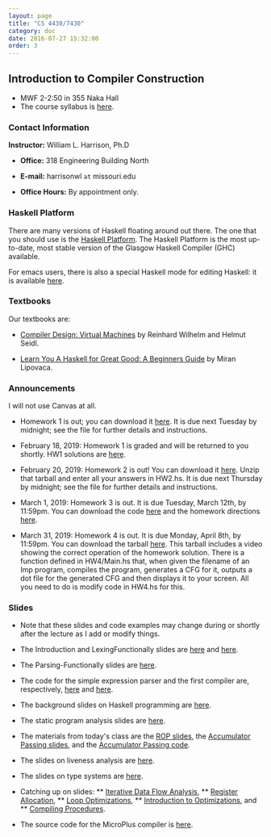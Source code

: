 ```yaml
---
layout: page
title: "CS 4430/7430"
category: doc
date: 2016-07-27 15:32:00
order: 3
---
```


## Introduction to Compiler Construction

* MWF 2-2:50 in 355 Naka Hall
* The course syllabus is <a href="https://harrisonwl.github.io/assets/courses/compilers/spring2019/admin/4430-syllabus.pdf">here</a>.

### Contact Information

__Instructor:__ William L. Harrison, Ph.D

* __Office:__ 318 Engineering Building North

* __E-mail:__ harrisonwl `at` missouri.edu

* __Office Hours:__ By appointment only.


### Haskell Platform

There are many versions of Haskell floating around out there. The one that you should use is
the <a href="https://www.haskell.org/platform/">Haskell Platform</a>. The Haskell Platform is the most up-to-date, most stable version of the Glasgow Haskell Compiler (GHC) available.

For emacs users, there is also a special Haskell mode for editing Haskell: it is available
<a href="https://github.com/haskell/haskell-mode">here</a>.

### Textbooks

Our textbooks are:

* <a href="https://www.amazon.com/Compiler-Design-Machines-Reinhard-Wilhelm/dp/3642149081/ref=sr_1_1?s=books&ie=UTF8&qid=1548255410&sr=1-1">Compiler Design: Virtual Machines</a> by Reinhard Wilhelm and Helmut Seidl. 

* <a href="http://learnyouahaskell.com">Learn You A Haskell for Great Good: A Beginners Guide</a> by Miran Lipovaca.


### Announcements

I will not use Canvas at all.

* Homework 1 is out; you can download it <a href="https://harrisonwl.github.io/assets/courses/compilers/spring2019/assignments/HW1.hs">here</a>. It is due next Tuesday by midnight; see the file for further details and instructions.

* February 18, 2019: Homework 1 is graded and will be returned to you shortly.
                     HW1 solutions are <a href="https://harrisonwl.github.io/assets/courses/compilers/spring2019/assignments/HW1solution.hs">here</a>.

* February 20, 2019: Homework 2 is out! You can download it <a href="https://harrisonwl.github.io/assets/courses/compilers/spring2019/assignments/HW2.tar.gz">here</a>. Unzip that tarball and enter all your answers in HW2.hs. It is due next Thursday by midnight; see the file for further details and instructions.

* March 1, 2019: Homework 3 is out. It is due Tuesday, March 12th, by 11:59pm.
You can download the code <a href="https://harrisonwl.github.io/assets/courses/compilers/spring2019/assignments/ROP.zip">here</a> and the homework directions <a href="https://harrisonwl.github.io/assets/courses/compilers/spring2019/assignments/HW3.pdf">here</a>.

* March 31, 2019: Homework 4 is out. It is due Monday, April 8th, by 11:59pm.
You can download the tarball <a href="https://harrisonwl.github.io/assets/courses/compilers/spring2019/assignments/HW4.tar.gz">here</a>.
This tarball includes a video showing the correct operation of the homework solution. There is a function defined in HW4/Main.hs that, when given the filename of an Imp program, compiles the program, generates a CFG for it, outputs a dot file for the generated CFG and then displays it to your screen. All you need to do is modify code in HW4.hs for this.


### Slides

* Note that these slides and code examples may change during or shortly after the lecture as I add or modify things.

* The Introduction and LexingFunctionally slides are <a href="https://harrisonwl.github.io/assets/courses/compilers/spring2019/slides/Introduction.pdf">here</a> and  <a href="https://harrisonwl.github.io/assets/courses/compilers/spring2019/slides/LexingFunctionally.pdf">here</a>.

* The Parsing-Functionally slides are <a href="https://harrisonwl.github.io/assets/courses/compilers/spring2019/slides/ParsingFunctionally.pdf">here</a>.

* The code for the simple expression parser and the first compiler are, respectively, 
<a href="https://harrisonwl.github.io/assets/courses/compilers/spring2019/snapshots/SimpleExpParser.zip">here</a> and <a href="https://harrisonwl.github.io/assets/courses/compilers/spring2019/snapshots/FirstCompiler.zip">here</a>.

* The background slides on Haskell programming are <a href="https://harrisonwl.github.io/assets/courses/compilers/spring2019/slides/HaskellForGrownups.pdf">here</a>.

* The static program analysis slides are <a href="https://harrisonwl.github.io/assets/courses/compilers/spring2019/slides/StaticProgramAnalysis.pdf">here</a>.

* The materials from today's class are the <a href="https://harrisonwl.github.io/assets/courses/compilers/spring2019/slides/ReturnOrientedProgramming.pdf">ROP slides</a>, the
<a href="https://harrisonwl.github.io/assets/courses/compilers/spring2019/slides/AccumulatorPassingStyle.pdf">Accumulator Passing slides</a>, and the <a href="https://harrisonwl.github.io/assets/courses/compilers/spring2019/slides/APS.hs">Accumulator Passing code</a>.

* The slides on liveness analysis are <a href="https://harrisonwl.github.io/assets/courses/compilers/spring2019/slides/Liveness.pdf">here</a>.

* The slides on type systems are <a href="https://harrisonwl.github.io/assets/courses/compilers/spring2019/slides/TypeSystems.pdf">here</a>.

* Catching up on slides:
    ** <a href="https://harrisonwl.github.io/assets/courses/compilers/spring2019/slides/IterativeDataFlowAnalysis.pdf">Iterative Data Flow Analysis</a>,
    ** <a href="https://harrisonwl.github.io/assets/courses/compilers/spring2019/slides/RegisterAllocation.pdf">Register Allocation</a>,
    ** <a href="https://harrisonwl.github.io/assets/courses/compilers/spring2019/slides/LoopOptimizations.pdf">Loop Optimizations</a>, 
    ** <a href="https://harrisonwl.github.io/assets/courses/compilers/spring2019/slides/IntroOptimizations.pdf">Introduction to Optimizations</a>, and
    ** <a href="https://harrisonwl.github.io/assets/courses/compilers/spring2019/slides/Procedures.pdf">Compiling Procedures</a>.

* The source code for the MicroPlus compiler is <a href="https://harrisonwl.github.io/assets/courses/compilers/spring2019/snapshots/MicroPlusCompiler.zip">here</a>.
